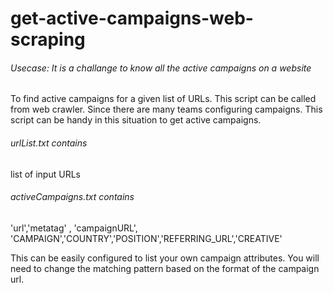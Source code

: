 # get-active-campaigns-web-scraping

###### Usecase: It is a challange to know all the active campaigns on a website

To find active campaigns for a  given list of URLs. This script can be called from web crawler. Since there are many teams configuring campaigns. This script can be handy in this situation to get active campaigns.

###### urlList.txt contains
list of input URLs

###### activeCampaigns.txt contains 
'url','metatag' , 'campaignURL', 'CAMPAIGN','COUNTRY','POSITION','REFERRING_URL','CREATIVE'

This can be easily configured to list your own campaign attributes. You will need to change the matching pattern based on the format of the campaign url.
